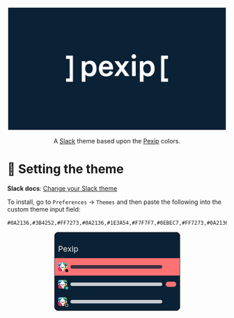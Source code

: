 <p align="center"><a href="https://pexip.com" target="_blank"><img src="Pexip Logo.png"/ width="500"></a></p>

<p align="center">A <a href="https://slack.com" target="_blank">Slack</a> theme based upon the <a href="https://pexip.com" target="_blank">Pexip</a> colors.</p>

# 🎨 Setting the theme

**Slack docs**: [Change your Slack theme](https://slack.com/intl/en-gb/help/articles/205166337-Change-your-Slack-theme)

To install, go to `Preferences` -> `Themes` and then paste the following into the custom theme input field:

```
#0A2136,#3B4252,#FF7273,#0A2136,#1E3A54,#F7F7F7,#0EBEC7,#FF7273,#0A2136,#F7F7F7
```

<p align="center"><img src="Theme Preview.png"/></a></p>
